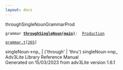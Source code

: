 ```yaml
---
layout: docs
---
```

<span class="title">throughSingleNoun</span><span class="type">GrammarProd</span>

`grammar `**[`throughSingleNoun(main)`](../object/throughSingleNoun(main).html)**` :   `[`Production`](../object/Production.html)

[`grammar.t`](../file/grammar.t.html)`[`[`265`](../source/grammar.t.html#265)`]`



singleNoun-\>np\_ \| ('through' \| 'thru') singleNoun-\>np\_  
Adv3Lite Library Reference Manual  
Generated on 15/03/2023 from adv3Lite version 1.6.1


